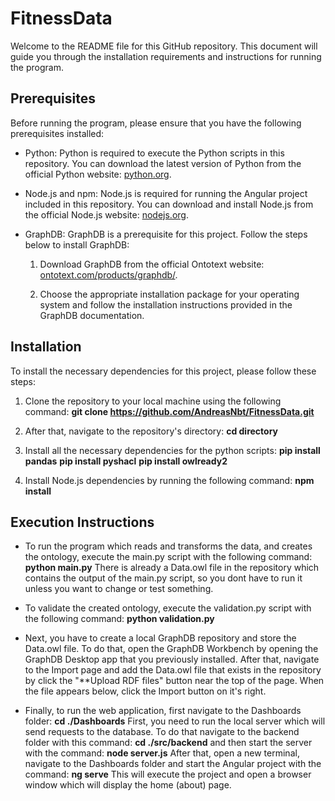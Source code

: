 # FitnessData

Welcome to the README file for this GitHub repository. This document will guide you through the installation requirements and instructions for running the program.

## Prerequisites

Before running the program, please ensure that you have the following prerequisites installed:

- Python: Python is required to execute the Python scripts in this repository. You can download the latest version of Python from the official Python website: [python.org](https://www.python.org).
  
- Node.js and npm: Node.js is required for running the Angular project included in this repository. You can download and install Node.js from the official Node.js website: [nodejs.org](https://nodejs.org).

- GraphDB: GraphDB is a prerequisite for this project. Follow the steps below to install GraphDB:

  1. Download GraphDB from the official Ontotext website: [ontotext.com/products/graphdb/](https://www.ontotext.com/products/graphdb/).

  2. Choose the appropriate installation package for your operating system and follow the installation instructions provided in the GraphDB documentation.

## Installation

To install the necessary dependencies for this project, please follow these steps:

1. Clone the repository to your local machine using the following command: **git clone https://github.com/AndreasNbt/FitnessData.git**
   
2. After that, navigate to the repository's directory: **cd directory**
   
3. Install all the necessary dependencies for the python scripts:
   **pip install pandas**
   **pip install pyshacl**
   **pip install owlready2**

4. Install Node.js dependencies by running the following command: **npm install**

## Execution Instructions

- To run the program which reads and transforms the data, and creates the ontology, execute the main.py script with the following command: **python main.py**
  There is already a Data.owl file in the repository which contains the output of the main.py script, so you dont have to run it unless you want to change or test something.

- To validate the created ontology, execute the validation.py script with the following command: **python validation.py**

- Next, you have to create a local GraphDB repository and store the Data.owl file. To do that, open the GraphDB Workbench by opening the GraphDB Desktop app that you previously installed.
  After that, navigate to the Import page and add the Data.owl file that exists in the repository by click the "**Upload RDF files" button near the top of the page. When the file appears below, click the Import button on it's right.

- Finally, to run the web application, first navigate to the Dashboards folder: **cd ./Dashboards**
  First, you need to run the local server which will send requests to the database. To do that navigate to the backend folder with this command:  **cd ./src/backend**
  and then start the server with the command: **node server.js**
  After that, open a new terminal, navigate to the Dashboards folder and start the Angular project with the command: **ng serve**
  This will execute the project and open a browser window which will display the home (about) page.
  



